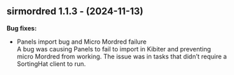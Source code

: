 ## sirmordred 1.1.3 - (2024-11-13)

**Bug fixes:**

 * Panels import bug and Micro Mordred failure\
   A bug was causing Panels to fail to import in Kibiter and preventing
   micro Mordred from working. The issue was in tasks that didn’t require
   a SortingHat client to run.

